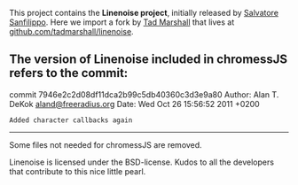 This project contains the **Linenoise project**, initially released
by [Salvatore Sanfilippo](https://github.com/antirez). Here we import a fork
by [Tad Marshall](https://github.com/tadmarshall) that lives at
[github.com/tadmarshall/linenoise](https://github.com/tadmarshall/linenoise).

The version of Linenoise included in chromessJS refers to the commit:
-----
commit 7946e2c2d08df11dca2b99c5db40360c3d3e9a80
Author: Alan T. DeKok <aland@freeradius.org>
Date:   Wed Oct 26 15:56:52 2011 +0200

    Added character callbacks again
-----

Some files not needed for chromessJS are removed.

Linenoise is licensed under the BSD-license.
Kudos to all the developers that contribute to this nice little pearl.
